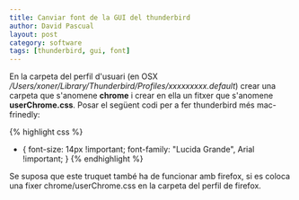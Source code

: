 ```yaml
---
title: Canviar font de la GUI del thunderbird
author: David Pascual
layout: post
category: software
tags: [thunderbird, gui, font]
---
```


En la carpeta del perfil d'usuari (en OSX */Users/xoner/Library/Thunderbird/Profiles/xxxxxxxxx.default*) crear una carpeta que s'anomene **chrome** i crear en ella un fitxer que s'anomene **userChrome.css**. Posar el següent codi per a fer thunderbird més mac-frinedly:

{% highlight css %}
* {
	font-size: 14px !important;
	font-family: "Lucida Grande", Arial !important;
}
{% endhighlight %}

Se suposa que este truquet també ha de funcionar amb firefox, si es coloca una fixer chrome/userChrome.css en la carpeta del perfil de firefox.